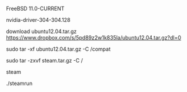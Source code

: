  FreeBSD 11.0-CURRENT
 
 nvidia-driver-304-304.128
 
 download ubuntu12.04.tar.gz   https://www.dropbox.com/s/5pd89z2w1k835la/ubuntu12.04.tar.gz?dl=0
 
 sudo tar -xf ubuntu12.04.tar.gz -C /compat
 
 sudo tar -zxvf steam.tar.gz  -C /
 
 steam
 
 ./steamrun

